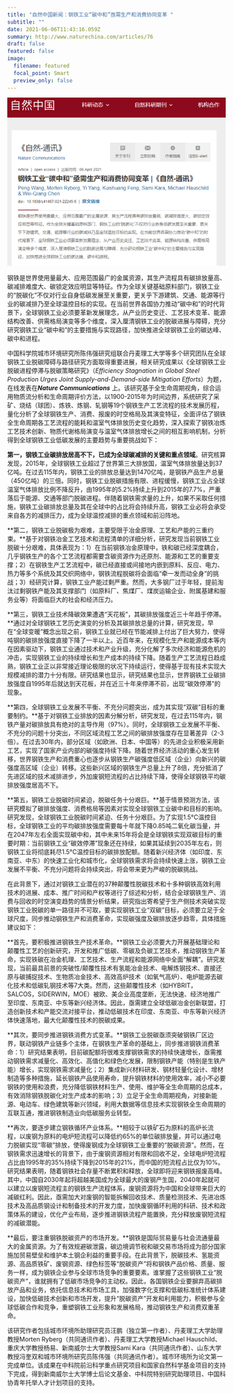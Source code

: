 ```yaml
---
title: "自然中国新闻：钢铁工业“碳中和”亟需生产和消费协同变革 "
subtitle: ""
date: 2021-06-06T11:43:16.059Z
summary: http://www.naturechina.com/articles/76
draft: false
featured: false
image:
  filename: featured
  focal_point: Smart
  preview_only: false
---
```

![](屏幕截图-2022-05-03-195453.png)

钢铁是世界使用量最大、应用范围最广的金属资源，其生产流程具有碳排放量高、碳减排难度大、碳锁定效应明显等特征。作为全球关键基础原料部门，钢铁工业的“脱碳化”不仅对行业自身低碳发展至关重要，更关乎下游建筑、交通、能源等行业的碳减排乃至全球温控目标的实现。在当前世界各国协力推动“碳中和”的时代背景下，全球钢铁工业必须要革新发展理念，从产业历史变迁、工艺技术变革、能源结构改善、供需格局演变等多个维度，深入厘清钢铁工业的脱碳进展与障碍，充分研究钢铁工业“碳中和”的主要措施与实现路径，加快推进全球钢铁工业的碳达峰、碳中和进程。

中国科学院城市环境研究所陈伟强研究组联合丹麦理工大学等多个研究团队在全球钢铁工业脱碳障碍与路径研究方面取得重要进展，相关研究成果以《全球钢铁工业脱碳进程停滞与脱碳策略研究》（*Efficiency Stagnation in Global Steel Production Urges Joint Supply-and-Demand-side Mitigation Efforts*）为题，在线发表在***Nature Communications*** 上。该研究基于全生命周期视角，综合运用物质流分析和生命周期评价方法，以1900-2015年为时间边界，系统研究了采矿、烧结（球团）、炼铁、炼钢、轧钢等19个钢铁生产工艺流程的技术发展历程，量化分析了全球钢铁生产、消费、报废的时空格局及其演变特征，全面评估了钢铁全生命周期各工艺流程的能耗和温室气体排放历史变化趋势，深入探索了钢铁冶炼工艺技术创新、物质代谢格局演变与温室气体排放增长之间的相互影响机制，分析得到全球钢铁工业低碳发展的主要趋势与重要挑战如下：

**第一，钢铁工业碳排放居高不下，已成为全球碳减排的关键和重点领域**。研究核算发现，2015年，全球钢铁工业超过了世界第三大排放国，温室气体排放量达到37亿吨。在过去115年内，钢铁工业的排放总量达到1470亿吨，是钢铁产品生产总量（450亿吨）的三倍。同时，钢铁工业脱碳措施有限、进程缓慢，钢铁工业占全球温室气体排放比例不降反升，由1995年的5.2%持续上升到2015年的7.7%，严重落后于能源、交通等部门脱碳进程。伴随着钢铁需求量的上升，如果不采取任何措施，钢铁工业碳排放总量及其在全球中的占比将会持续升高，钢铁工业必将会承受来自各方的减排压力，成为全球温控减排的重点领域和前沿阵地。

**第二，钢铁工业脱碳极为艰难，主要受限于冶金原理、工艺和产能的三重约束。**基于对钢铁冶金工艺技术和流程清单的详细分析，研究发现当前钢铁工业脱碳十分艰难，具体表现为：1）在当前钢铁冶金原理中，铁和碳已经深度耦合，几乎钢铁生产的各个工艺流程都需要含碳资源作为还原剂、能源和工艺的重要支撑；2）在钢铁生产工艺流程中，碳已经直接或间接地内嵌到原料、反应、电力、热力等多个系统及其交织网络中，钢铁流程脱碳将会面临“牵一发而动全身”的挑战；3）经研究计算，钢铁工业产能过剩严重。然而，大多钢厂过于年轻，提前淘汰过剩钢铁产能及其支撑部门（如原料厂、焦煤厂、煤炭运输企业、附属基建和服务业等）将面临巨大的社会和经济压力。

**第三，钢铁工业技术降碳效果遭遇“天花板”，其碳排放强度近三十年趋于停滞。**通过对全球钢铁工艺历史演变的分析及其碳排放总量的计算，研究发现，早在“全球变暖”概念出现之前，钢铁工业就已经在节能减排上付出了巨大努力，使得吨钢的碳排放强度直接下降了一半以上。近百年来，在规模化生产和能源成本等内在因素驱动下，钢铁工业通过技术和产业升级，充分化解了多次经济和能源危机的冲击，实现钢铁工业的持续增长和生产成本的持续下降。随着生产工艺流程日趋成熟，钢铁工业正以非常接近理论极限的状况下持续运行，使得基于现有技术实现大规模减排的潜力十分有限。研究结果也显示，研究结果也显示，世界钢铁工业碳排放强度自1995年后就达到天花板，并在近三十年来停滞不前，出现“碳效停滞”的现象。

**第四，全球钢铁工业发展不平衡、不充分问题突出，成为其实现“双碳”目标的重要制约。**基于对钢铁工业排放的因素分解分析，研究发现，在过去115年内，钢铁产量对碳排放具有绝对的主导作用（97%）。同时，全球钢铁工业发展不平衡、不充分的问题十分突出，不同区域流程工艺之间的碳排放强度存在显著差异（2-3倍）。在过去30年内，部分区域（如欧洲、日本、中国等）的先进企业积极采用新工艺，实现了国家产业内部的碳强度持续下降。随着世界经济活动的重心发生转移，世界钢铁生产和消费重心也逐步从钢铁生产碳强度低区域（企业）向新兴的碳强度高区域（企业）转移。这些新兴区域的钢铁生产总量上升了8倍，充分抵消了先进区域的技术减排进步，外加废钢短流程的占比持续下降，使得全球钢铁平均碳排放强度居高不下。

**第五，钢铁工业脱碳时间紧迫，脱碳任务十分艰巨。**基于情景预测方法，该研究模拟了碳排放强度、消费格局等因素对实现全球钢铁工业碳中和目标的影响。研究发现，全球钢铁工业脱碳时间紧迫、任务十分艰巨。为了实现1.5°C温控目标，全球钢铁工业的平均碳排放强度需要每十年就下降0.85吨二氧化碳当量，并在2047年左右全面实现碳中和，其中未来15年将会是全球钢铁实现双碳目标的重要时期：当前钢铁工业“碳效停滞”现象还在持续，如果其延续到2035年左右，则钢铁工业将彻底耗尽1.5°C温控目标的碳排放配额。随着新兴经济体（如印度、东南亚、中东）的快速工业化和城市化，全球钢铁需求将会持续快速上涨，钢铁工业发展不平衡、不充分问题将会持续突出，将会带来更为严峻的脱碳挑战。

在此背景下，通过对钢铁工业潜在的37种颠覆性脱碳技术和十多种钢铁高效利用技术的进展、成本、推广时间和产权等进行了综述和分析，结合全球钢铁生产、消费与回收的时空演变趋势的情景分析结果，研究指出寄希望于生产侧技术突破实现钢铁工业脱碳的单一路径并不可取，要实现钢铁工业“双碳”目标，必须要立足于全球尺度，同步推动钢铁生产和消费革命，实现碳强度及碳排放逐步趋零，具体措施建议如下：

**首先，要积极推进钢铁生产技术革命。**钢铁工业必须要大力开展基础理论和颠覆性工艺的创新研究，开发和推广低碳、零碳及负碳工艺技术，推动钢铁生产革命，实现铁碳在冶金机理、工艺技术、生产流程和能源网络中全面“解耦”。研究发现，当前最具前景的突破性/颠覆性技术有氢能冶金技术、电解炼钢技术、直接还原与碳捕捉技术、生物质冶金技术、高效高炉技术（如氧气高炉）、电炉能源去碳化技术和低碳轧钢技术等7大类。然而，这些颠覆性技术（如HYBRIT，SALCOS，SIDERWIN，MOE）被欧、美企业高度垄断，无法快速、经济地推广至印度、东南亚、中东等新兴经济体。因此，亟需建立全球低碳冶金创新联盟，打造创新技术和产能交流对接平台，推动低碳技术在印度、东南亚、中东等新兴经济体快速落地，最大化颠覆性技术的脱碳成果。

**其次，要同步推进钢铁消费方式变革。**钢铁工业脱碳亟须突破钢铁厂区边界，联动钢铁产业链多个主体，在钢铁生产革命的基础上，同步推进钢铁消费革命：1）研究结果表明，目前碳配额将很难支撑钢铁需求的持续快速增长，亟需推动钢铁需求减量化、高效化、高值化和绿色化发展，限制钢铁产能（特别是生铁产能）增长，实现钢铁需求减量化；2）集成新兴材料研发、钢材轻量化设计、增材制造等多种措施，延长钢铁产品使用寿命，提升钢铁材料的使用效率，减小不必要钢铁的使用和浪费，充分降低钢铁材料生产、使用、维护等全生命周期的总成本，有效消除钢铁脱碳化对生产成本的影响；3）立足于全生命周期视角，对接新能源、电动车、绿色建筑等新兴领域，利用大数据等信息技术实现钢铁全生命周期的互联互通，推进钢铁制造业向低碳服务业转型。

**再次，要逐步建立钢铁循环产业体系。**相较于以铁矿石为原料的高炉长流程，以废钢为原料的电炉短流程可以降低约65%的单位碳排放量，并可以通过电力脱碳实现“零碳”排放，使得废钢成为全球钢铁工业重要的“脱碳资源”。然而，在钢铁需求迅速增长的背景下，由于废钢资源相对有限和回收不足，全球电炉短流程占比由1995年的35%持续下降到2015年的21%，而中国的短流程占比仅为10%。研究结果表明，随着钢铁社会存量不断累积和释放，全球即将迎来钢铁报废高峰。其中，中国自2030年起将超越美国成为全球最大的废钢产生国，2040年起就可以建立以废钢短流程主的钢铁生产流程体系，废钢资源将为中国和全球带来巨大的减碳红利。因此，亟需加大对废钢的智能拆解回收技术、质量检测技术、先进冶炼技术及高品质钢设计和制备技术的开发力度，加快废钢循环利用的科研、技术和政策体系的建设，优化产业布局，逐步推进钢铁流程产能置换，充分释放废钢短流程的减碳潜能。

**最后，要注重钢铁脱碳资产的市场开发。**钢铁是国际贸易量与社会流通量最大的金属资源。为了有效规避碳泄露，碳边境调节税和碳交易市场将成为部分国家施加贸易壁垒和维护本土钢企利益的重要手段。在此背景下，脱碳技术、氢能资源、高品质铁矿、废钢资源、绿色标签等“脱碳资产”将和钢铁产品价格、质量、服务一样，成为钢铁企业参与全球市场竞争的重要要素。谁掌握了这些钢铁工业“脱碳资产”，谁就拥有了低碳市场竞争的主动权。因此，各国钢铁企业要摒弃高碳排放产品和业务，依托信息技术和市场工具，加强数字化支撑和低碳标准统计体系建设，加快低碳技术创新和市场开发，提升“脱碳资产”开发和利用能力，积极参与全球低碳合作和竞争，重塑钢铁工业形象和发展格局，推动钢铁生产和消费双重革命。

该研究作者包括城市环境所助理研究员汪鹏（独立第一作者）、丹麦理工大学助理教授Morten Ryberg（共同通讯作者）、丹麦理工大学教授Michael Hauschild、重庆大学教授杨易、新南威尔士大学教授Sami Kara（共同通讯作者）、山东大学教授冯奎双和城市环境所研究员陈伟强（共同通讯作者）。城市环境所为论文第一完成单位。该成果在中科院前沿科学重点研究项目和国家自然科学基金项目的支持下完成，得到新南威尔士大学博士后论文基金、中科院特别研究助理项目、中国科协青年托举人才计划项目的支持。